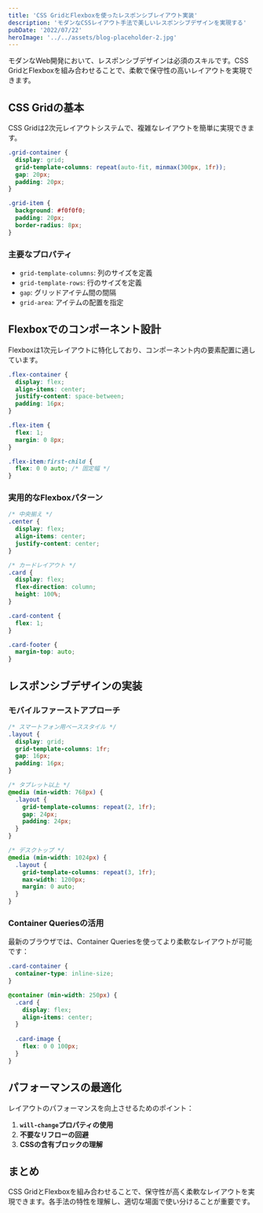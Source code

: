 ```yaml
---
title: 'CSS GridとFlexboxを使ったレスポンシブレイアウト実装'
description: 'モダンなCSSレイアウト手法で美しいレスポンシブデザインを実現する'
pubDate: '2022/07/22'
heroImage: '../../assets/blog-placeholder-2.jpg'
---
```


モダンなWeb開発において、レスポンシブデザインは必須のスキルです。CSS GridとFlexboxを組み合わせることで、柔軟で保守性の高いレイアウトを実現できます。

## CSS Gridの基本

CSS Gridは2次元レイアウトシステムで、複雑なレイアウトを簡単に実現できます。

```css
.grid-container {
  display: grid;
  grid-template-columns: repeat(auto-fit, minmax(300px, 1fr));
  gap: 20px;
  padding: 20px;
}

.grid-item {
  background: #f0f0f0;
  padding: 20px;
  border-radius: 8px;
}
```

### 主要なプロパティ

- `grid-template-columns`: 列のサイズを定義
- `grid-template-rows`: 行のサイズを定義
- `gap`: グリッドアイテム間の間隔
- `grid-area`: アイテムの配置を指定

## Flexboxでのコンポーネント設計

Flexboxは1次元レイアウトに特化しており、コンポーネント内の要素配置に適しています。

```css
.flex-container {
  display: flex;
  align-items: center;
  justify-content: space-between;
  padding: 16px;
}

.flex-item {
  flex: 1;
  margin: 0 8px;
}

.flex-item:first-child {
  flex: 0 0 auto; /* 固定幅 */
}
```

### 実用的なFlexboxパターン

```css
/* 中央揃え */
.center {
  display: flex;
  align-items: center;
  justify-content: center;
}

/* カードレイアウト */
.card {
  display: flex;
  flex-direction: column;
  height: 100%;
}

.card-content {
  flex: 1;
}

.card-footer {
  margin-top: auto;
}
```

## レスポンシブデザインの実装

### モバイルファーストアプローチ

```css
/* スマートフォン用ベーススタイル */
.layout {
  display: grid;
  grid-template-columns: 1fr;
  gap: 16px;
  padding: 16px;
}

/* タブレット以上 */
@media (min-width: 768px) {
  .layout {
    grid-template-columns: repeat(2, 1fr);
    gap: 24px;
    padding: 24px;
  }
}

/* デスクトップ */
@media (min-width: 1024px) {
  .layout {
    grid-template-columns: repeat(3, 1fr);
    max-width: 1200px;
    margin: 0 auto;
  }
}
```

### Container Queriesの活用

最新のブラウザでは、Container Queriesを使ってより柔軟なレイアウトが可能です：

```css
.card-container {
  container-type: inline-size;
}

@container (min-width: 250px) {
  .card {
    display: flex;
    align-items: center;
  }
  
  .card-image {
    flex: 0 0 100px;
  }
}
```

## パフォーマンスの最適化

レイアウトのパフォーマンスを向上させるためのポイント：

1. **`will-change`プロパティの使用**
2. **不要なリフローの回避**
3. **CSSの含有ブロックの理解**

## まとめ

CSS GridとFlexboxを組み合わせることで、保守性が高く柔軟なレイアウトを実現できます。各手法の特性を理解し、適切な場面で使い分けることが重要です。
